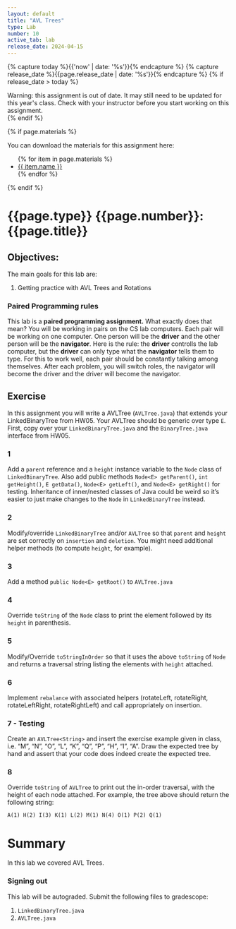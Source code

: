 ```yaml
---
layout: default
title: "AVL Trees"
type: Lab
number: 10
active_tab: lab
release_date: 2024-04-15
---
```


<!-- Check whether the assignment is ready to release -->
{% capture today %}{{'now' | date: '%s'}}{% endcapture %}
{% capture release_date %}{{page.release_date | date: '%s'}}{% endcapture %}
{% if release_date > today %} 
<div class="alert alert-danger">
Warning: this assignment is out of date.  It may still need to be updated for this year's class.  Check with your instructor before you start working on this assignment.
</div>
{% endif %}
<!-- End of check whether the assignment is up to date -->


<!-- Check whether the assignment is up to date -->
<!--{% capture this_year %}{{'now' | date: '%Y'}}{% endcapture %}
{% capture due_year %}{{page.due_date | date: '%Y'}}{% endcapture %}
{% if this_year != due_year %} 
<div class="alert alert-danger">
Warning: this assignment is out of date.  It may still need to be updated for this year's class.  Check with your instructor before you start working on this assignment.
</div>
{% endif %}-->
<!-- End of check whether the assignment is up to date -->



{% if page.materials %}
<div class="alert alert-info">
You can download the materials for this assignment here:
<ul>
{% for item in page.materials %}
<li><a href="{{item.url}}">{{ item.name }}</a></li>
{% endfor %}
</ul>

</div>
{% endif %}





{{page.type}} {{page.number}}: {{page.title}}
=============================================================
## Objectives:

The main goals for this lab are:
1. Getting practice with AVL Trees and Rotations


### Paired Programming rules
This lab is a **paired programming assignment.** What exactly does that mean? 
You will be working in pairs on the CS lab computers. Each pair will be working on one computer. One person will be the **driver** and the other person
 will be the **navigator**. Here is the rule: the **driver** controlls the lab computer, but the **driver** can only type what the **navigator** tells 
them to type. For this to work well, each pair should be constantly talking 
among themselves. After each problem, you will switch roles, the navigator will become the driver and the driver will become the navigator.


## Exercise
In this assignment you will write a AVLTree (`AVLTree.java`) that extends your LinkedBinaryTree from HW05.
Your AVLTree should be generic over type `E`. 
First, copy over your `LinkedBinaryTree.java` and the `BinaryTree.java` interface from HW05. 

### 1 
Add a `parent` reference and a `height` instance variable to the `Node` class of 
`LinkedBinaryTree`. Also add public methods `Node<E> getParent()`, `int getHeight()`, `E getData()`, `Node<E> getLeft()`, and `Node<E> getRight()` for testing. 
Inheritance of inner/nested classes of Java could be weird so it’s easier to just make changes
to the `Node` in `LinkedBinaryTree` instead. 

### 2
Modify/override `LinkedBinaryTree` and/or `AVLTree` so that `parent` and `height`
are set correctly on `insertion` and `deletion`. 
You might need additional helper methods (to compute
`height`, for example).

### 3
Add a method `public Node<E> getRoot()` to `AVLTree.java`

### 4
Override `toString` of the `Node` class to print the element followed by its 
`height` in parenthesis.

### 5
Modify/Override `toStringInOrder` so that it uses the above `toString` of `Node`
and returns a traversal string listing the elements with `height` attached.

### 6
Implement `rebalance` with associated helpers (rotateLeft, rotateRight, rotateLeftRight,
rotateRightLeft) and call appropriately on insertion.

### 7 - Testing
Create an `AVLTree<String>` and insert the exercise example given in class, i.e. “M”, “N”,
“O”, “L”, “K”, “Q”, “P”, “H”, “I”, “A”. Draw the expected tree by hand and assert that your code does indeed create the expected tree. 

### 8 
Override `toString` of `AVLTree` to print out the in-order traversal, with the height of each
node attached. For example, the tree above should return the following string:

```
A(1) H(2) I(3) K(1) L(2) M(1) N(4) O(1) P(2) Q(1)
```
# Summary

In this lab we covered AVL Trees.

### Signing out
This lab will be autograded. Submit the following files to gradescope:
1. `LinkedBinaryTree.java`
2. `AVLTree.java`
